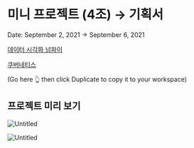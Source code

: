 # 미니 프로젝트 (4조) → 기획서

Date: September 2, 2021 → September 6, 2021

[데이터 시각화 넘파이](https://www.notion.so/55c01f9427524517a36b934c66e0ba9f)

[쿠버네티스](https://www.notion.so/ae8a954980314ddaa1ca11c1aa465aef)

(Go here 👆 then click Duplicate to copy it to your workspace)

## 프로젝트 미리 보기

![Untitled](%E1%84%86%E1%85%B5%E1%84%82%E1%85%B5%20%E1%84%91%E1%85%B3%E1%84%85%E1%85%A9%E1%84%8C%E1%85%A6%E1%86%A8%E1%84%90%E1%85%B3%20(4%E1%84%8C%E1%85%A9)%20%E2%86%92%20%E1%84%80%E1%85%B5%E1%84%92%E1%85%AC%E1%86%A8%E1%84%89%E1%85%A5%2030fbee9e9ecf4af9bcf3f1f5c1987a67/Untitled.png)

![Untitled](%E1%84%86%E1%85%B5%E1%84%82%E1%85%B5%20%E1%84%91%E1%85%B3%E1%84%85%E1%85%A9%E1%84%8C%E1%85%A6%E1%86%A8%E1%84%90%E1%85%B3%20(4%E1%84%8C%E1%85%A9)%20%E2%86%92%20%E1%84%80%E1%85%B5%E1%84%92%E1%85%AC%E1%86%A8%E1%84%89%E1%85%A5%2030fbee9e9ecf4af9bcf3f1f5c1987a67/Untitled%201.png)
